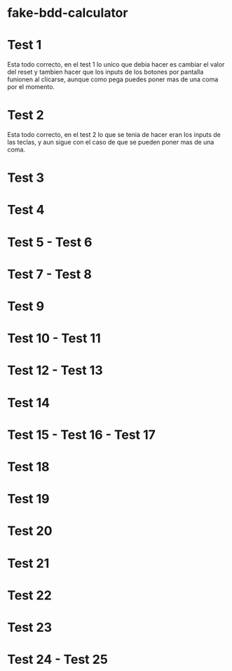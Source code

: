 # fake-bdd-calculator

# Test 1

Esta todo correcto, en el test 1 lo unico que debia hacer es cambiar el valor del reset y tambien hacer que los inputs de los botones por pantalla funionen al clicarse, aunque como pega puedes poner mas de una coma por el momento.

# Test 2

Esta todo correcto, en el test 2 lo que se tenia de hacer eran los inputs de las teclas, y aun sigue con el caso de que se pueden poner mas de una coma.

# Test 3

# Test 4

# Test 5 - Test 6

# Test 7 - Test 8

# Test 9

# Test 10 -  Test 11

# Test 12 - Test 13

# Test 14

# Test 15 - Test 16 - Test 17

# Test 18

# Test 19

# Test 20

# Test 21

# Test 22

# Test 23

# Test 24 - Test 25
